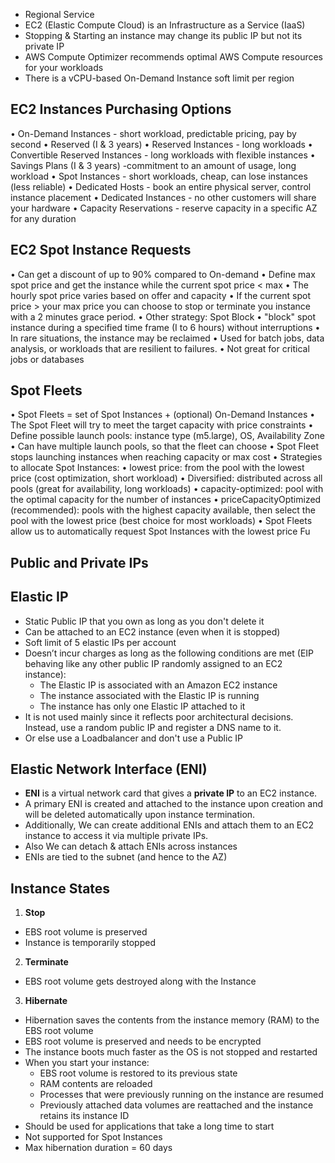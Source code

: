 - Regional Service
- EC2 (Elastic Compute Cloud) is an Infrastructure as a Service (IaaS)
- Stopping & Starting an instance may change its public IP but not its private IP
- AWS Compute Optimizer recommends optimal AWS Compute resources for your workloads
- There is a vCPU-based On-Demand Instance soft limit per region

## EC2 Instances Purchasing Options

• On-Demand Instances - short workload, predictable pricing, pay by second
• Reserved (I & 3 years)
• Reserved Instances - long workloads
• Convertible Reserved Instances - long workloads with flexible instances
• Savings Plans (I & 3 years) -commitment to an amount of usage, long workload
• Spot Instances - short workloads, cheap, can lose instances (less reliable)
• Dedicated Hosts - book an entire physical server, control instance placement
• Dedicated Instances - no other customers will share your hardware
• Capacity Reservations - reserve capacity in a specific AZ for any duration

## EC2 Spot Instance Requests

• Can get a discount of up to 90% compared to On-demand
• Define max spot price and get the instance while the current spot price < max
• The hourly spot price varies based on offer and capacity
• If the current spot price > your max price you can choose to stop or terminate you
instance with a 2 minutes grace period.
• Other strategy: Spot Block
• "block" spot instance during a specified time frame (I to 6 hours) without interruptions
• In rare situations, the instance may be reclaimed
• Used for batch jobs, data analysis, or workloads that are resilient to failures.
• Not great for critical jobs or databases

## Spot Fleets

• Spot Fleets = set of Spot Instances + (optional) On-Demand Instances
• The Spot Fleet will try to meet the target capacity with price constraints
• Define possible launch pools: instance type (m5.large), OS, Availability Zone
• Can have multiple launch pools, so that the fleet can choose
• Spot Fleet stops launching instances when reaching capacity or max cost
• Strategies to allocate Spot Instances:
• lowest price: from the pool with the lowest price (cost optimization, short workload)
• Diversified: distributed across all pools (great for availability, long workloads)
• capacity-optimized: pool with the optimal capacity for the number of instances
• priceCapacityOptimized (recommended): pools with the highest capacity available, then select
the pool with the lowest price (best choice for most workloads)
• Spot Fleets allow us to automatically request Spot Instances with the lowest price Fu

## Public and Private IPs

## Elastic IP
- Static Public IP that you own as long as you don't delete it
- Can be attached to an EC2 instance (even when it is stopped)
- Soft limit of 5 elastic IPs per account
- Doesn’t incur charges as long as the following conditions are met (EIP behaving like any other public IP randomly assigned to an EC2 instance):
  - The Elastic IP is associated with an Amazon EC2 instance
  - The instance associated with the Elastic IP is running
  - The instance has only one Elastic IP attached to it
- It is not used mainly since it reflects poor architectural decisions. Instead, use a random public IP and register a DNS name to it.
- Or else use a Loadbalancer and don't use a Public IP

## Elastic Network Interface (ENI)
- **ENI** is a virtual network card that gives a **private IP** to an EC2 instance.
- A primary ENI is created and attached to the instance upon creation and will be deleted automatically upon instance termination.
- Additionally, We can create additional ENIs and attach them to an EC2 instance to access it via multiple private IPs.
- Also We can detach & attach ENIs across instances
- ENIs are tied to the subnet (and hence to the AZ)

## Instance States
1. **Stop**
  - EBS root volume is preserved
  - Instance is temporarily stopped
2. **Terminate**
  - EBS root volume gets destroyed along with the Instance
3. **Hibernate**
  - Hibernation saves the contents from the instance memory (RAM) to the EBS root volume
  - EBS root volume is preserved and needs to be encrypted
  - The instance boots much faster as the OS is not stopped and restarted
  - When you start your instance:
      - EBS root volume is restored to its previous state
      - RAM contents are reloaded
      - Processes that were previously running on the instance are resumed
      - Previously attached data volumes are reattached and the instance retains its instance ID
   - Should be used for applications that take a long time to start
   - Not supported for Spot Instances
   - Max hibernation duration = 60 days
